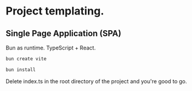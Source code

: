 # Project templating.

## Single Page Application (SPA)
Bun as runtime.
TypeScript + React.

```bash
bun create vite
```
```bash
bun install
```

Delete index.ts in the root directory of the project and you're good to go.
